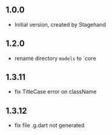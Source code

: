 ## 1.0.0

- Initial version, created by Stagehand

## 1.2.0

- rename directory `models` to `core

## 1.3.11

- fix TitleCase error on className

## 1.3.12

- fix file .g.dart not generated
